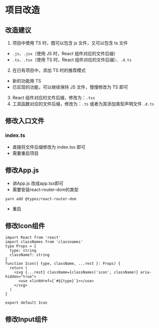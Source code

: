 # 项目改造

## 改造建议

1. 项目中使用 TS 时，既可以包含 js 文件，又可以包含 ts 文件

  - `.js`、`.jsx`（使用 JS 时，React 组件对应的文件后缀）
  - `.ts`、`.tsx`（使用 TS 时，React 组件对应的文件后缀）、`.d.ts`

2. 在已有项目中，添加 TS 时的推荐模式

  - 新的功能用 TS
  - 已实现的功能，可以继续保持 JS 文件，慢慢修改为 TS 即可

3. React 组件对应的文件后缀，修改为：`.tsx`
4. 工具函数对应的文件后缀，修改为：`.ts` 或者为其添加类型声明文件 `.d.ts`

## 修改入口文件

### index.ts

- 直接将文件后缀修改为 index.tsx 即可
- 需要重启项目

## 修改App.js

+ 讲App.js 改成app.tsx即可
+ 需要安装react-router-dom的类型

```tsx
yarn add @types/react-router-dom
```

+ 重启

## 修改Icon组件

```tsx
import React from 'react'
import classNames from 'classnames'
type Props = {
  type: string
  className?: string
}
function Icon({ type, className, ...rest }: Props) {
  return (
    <svg {...rest} className={classNames('icon', className)} aria-hidden="true">
      <use xlinkHref={`#${type}`}></use>
    </svg>
  )
}

export default Icon

```

## 修改Input组件

